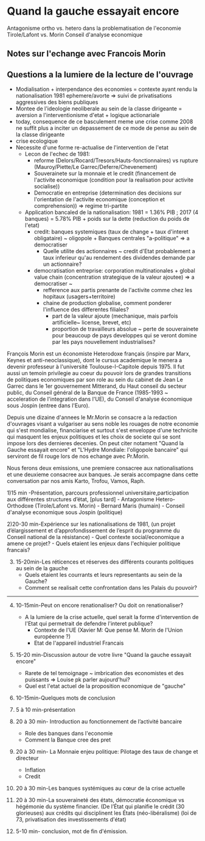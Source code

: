 # Quand la gauche essayait encore
Antagonisme ortho vs. hetero dans la problematisation de l'economie
    Tirole/Lafont vs. Morin
    Conseil d'analyse economique

## Notes sur l'echange avec Francois Morin

## Questions a la lumiere de la lecture de l'ouvrage
- Modialisation + interpendance des economies = contexte ayant rendu la nationalisation 1981 ephemere/avorte => suivi de privatisations aggressives des biens publiques
- Montee de l'ideologie neoliberale au sein de la classe dirigeante = aversion a l'interventionisme d'etat + logique actionariale
- today, consequence de ce basculement meme une crise comme 2008 ne suffit plus a inciter un depassement de ce mode de pense au sein de la classe dirigeante
- crise ecologique
- Necessite d'une forme re-actualise de l'intervention de l'etat
    - Lecon de l'echec de 1981:
        - reforme (Delors/Rocard/Tresors/Hauts-fonctionnaires) vs rupture (Mauroy/Piette/Le Garrec/Deferre/Chevenement)
        - Souverainete sur la monnaie et le credit (financement de l'activite economique (condition pour la realisation pour activite socialise))
        - Democratie en entreprise (determination des decisions sur l'orientation de l'activite economique (conception et comprehension)) => regime tri-partite
    - Application bancaled de la nationalisation: 1981 = 1.36% PIB ; 2017 (4 banques) = 5.78% PIB + poids sur la dette (reduction du poids de l'etat)
        - credit: banques systemiques (taux de change + taux d'interet obligataire) ~ oligopole + Banques centrales "a-politique" => a democratiser
            - Quelle utilite des actionnaires ~ credit d'Etat probablement a taux inferieur qu'au rendement des dividendes demande par un actionnaire?
        - democratisation entreprise: corporation multinationales + global value chain (concentration strategique de la valeur ajoutee) => a democratiser ~ 
            - refference aux partis prenante de l'activite comme chez les hopitaux (usagers+territoire) 
            - chaine de production globalise, comment ponderer l'influence des differentes filiales?
                - part de la valeur ajoute (mechanique, mais parfois artificielle~ license, brevet, etc)
                - proportion de travailleurs absolue ~ perte de souverainete pour beaucoup de pays developpes qui se veront domine par les pays nouvellement industrialises?

François Morin est un économiste Heterodoxe français  (inspire par Marx, Keynes et anti-neoclassique), dont le cursus academique le menera a devenir professeur à l'université Toulouse-I-Capitole depuis 1975. Il fut aussi un temoin privilegie au coeur du pouvoir lors de grandes transitions de politiques economiques par son role au sein du cabinet de  Jean Le Garrec dans le 1er gouvernement Mitterand, du Haut conseil du secteur public, du Conseil général de la Banque de France (1985-1993 ~ acceleration de l'integration dans l'UE), du Conseil d'analyse économique sous Jospin (entree dans l'Euro).

Depuis une dizaine d'annees le Mr.Morin se consacre a la redaction d'ouvrages visant a vulgariser au sens noble les rouages de notre economie qui s'est mondialise, financiarise et surtout s'est enveloppe d'une technicite qui masquent les enjeux politiques et les choix de societe qui se sont impose lors des dernieres decenies. On peut citer notament "Quand la Gauche essayait encore" et "L'Hydre Mondiale: l'oligopole bancaire" qui serviront de fil rouge lors de nos echange avec Pr.Morin.

Nous ferons deux emissions, une premiere consacree aux nationalisations et une deuxieme consacree aux banques. Je serais accompagne dans cette conversation par nos amis Karto, Trofou, Vamos, Raph. 

1)15 min -Présentation, parcours professionnel universitaire,participation aux différentes structures d’état, [plus tard]
    - Antagonisme Hetero-Orthodoxe (Tirole/Lafont vs. Morin)
        - Bernard Maris (humain)
        - Conseil d'analyse economique sous Jospin (politique)

2)20-30 min-Expérience sur les nationalisations de 1981, (un projet d’élargissement et d’approfondissement de l’esprit du programme du Conseil national de la résistance)
    - Quel contexte social/economique a amene ce projet?
    - Quels etaient les enjeux dans l'echiquier politique francais?

3) 15-20min-Les réticences et réserves des différents courants politiques au sein de la gauche
    - Quels etaient les courrants et leurs representants au sein de la Gauche?
    - Comment se realisait cette confrontation dans les Palais du pouvoir?
-----------
4) 10-15min-Peut on encore renationaliser? Ou doit on renationaliser?
    - A la lumiere de la crise actuelle, quel serait la forme d'intervention de l'Etat qui permetrait de defendre l'interet publique?
        - Contexte de l'UE (Xavier M: Que pense M. Morin de l'Union européenne ?)
        - Etat de l'appareil industriel Francais

5) 15-20 min-Discussion autour de votre livre "Quand la gauche essayait encore"
    - Rarete de tel temoignage ~ imbrication des economistes et des puissants => Louise pk parler aujourd'hui?
    - Quel est l'etat actuel de la proposition economique de "gauche"

6) 10-15min-Quelques mots de conclusion



1) 5 à 10 min-présentation

2) 20 à 30 min- Introduction au fonctionnement de l’activité bancaire
    - Role des banques dans l'economie
    - Comment la Banque cree des pret

3) 20 à 30 min- La Monnaie enjeu politique: Pilotage des taux de change et directeur
    - Inflation
    - Credit

4) 20 à 30 min-Les banques systémiques au cœur de la crise actuelle

5) 20 à 30 min-La souveraineté des états, démocratie économique vs hégémonie du système financier. (De l’État qui planifie le crédit (30 glorieuses) aux crédits qui disciplinent les États (néo-libéralisme) (loi de 73, privatisation des investissements d'état)


6) 5-10 min- conclusion, mot de fin d'émission.